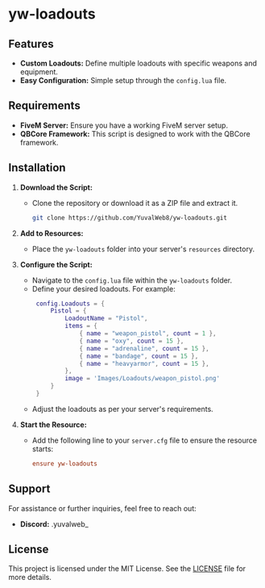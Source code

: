 # yw-loadouts

## Features

- **Custom Loadouts:** Define multiple loadouts with specific weapons and equipment.
- **Easy Configuration:** Simple setup through the `config.lua` file.

## Requirements

- **FiveM Server:** Ensure you have a working FiveM server setup.
- **QBCore Framework:** This script is designed to work with the QBCore framework.

## Installation

1. **Download the Script:**
   - Clone the repository or download it as a ZIP file and extract it.
     ```bash
     git clone https://github.com/YuvalWeb8/yw-loadouts.git
     ```

2. **Add to Resources:**
   - Place the `yw-loadouts` folder into your server's `resources` directory.

3. **Configure the Script:**
   - Navigate to the `config.lua` file within the `yw-loadouts` folder.
   - Define your desired loadouts. For example:
     ```lua
      config.Loadouts = {
          Pistol = {
              LoadoutName = "Pistol",
              items = {
                  { name = "weapon_pistol", count = 1 },
                  { name = "oxy", count = 15 },
                  { name = "adrenaline", count = 15 },
                  { name = "bandage", count = 15 },
                  { name = "heavyarmor", count = 15 },
              },
              image = 'Images/Loadouts/weapon_pistol.png'
          }
      }
     ```
   - Adjust the loadouts as per your server's requirements.

4. **Start the Resource:**
   - Add the following line to your `server.cfg` file to ensure the resource starts:
     ```cfg
     ensure yw-loadouts
     ```


## Support

For assistance or further inquiries, feel free to reach out:

- **Discord:** .yuvalweb_

## License

This project is licensed under the MIT License. See the [LICENSE](LICENSE) file for more details.

